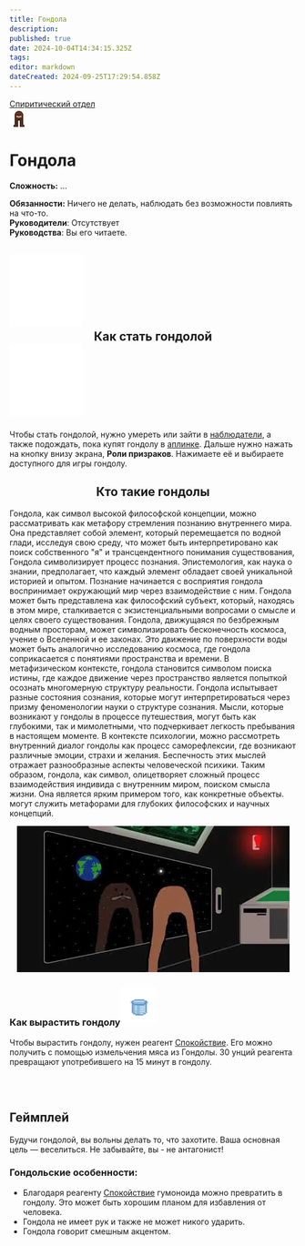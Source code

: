 ```yaml
---
title: Гондола
description: 
published: true
date: 2024-10-04T14:34:15.325Z
tags: 
editor: markdown
dateCreated: 2024-09-25T17:29:54.858Z
---
```


<div style="display: flex; justify-content: center;">
<div class="roles-passport sp">
  <div class="title sp"><a href="/roles/spiritualisticdepartment">Спиритический отдел</a></div>
  <div>
    <div><div id="gondola-button"><img src="/roles/gondola.png"></div></div>
  <div><div>
    <h1>Гондола</h1>
    <p><strong>Сложность:</strong> ...</p>
    <strong>Обязанности:</strong> Ничего не делать, наблюдать без возможности повлиять на что-то.<br>
    <b>Руководители</b>: Отсутствует<br>
    <b>Руководства</b>: Вы его читаете.
  </div></div>
  </div>
</div>
</div>
  

## <div class="box"><img src="/roles/ghost.png" class="himg"><center><span>Как стать гондолой</span></center><img src="/roles/ghost.png" class="himg"></div>
Чтобы стать гондолой, нужно умереть или зайти в <a href="/ru/roles/ghost" >наблюдатели</a>, а также подождать, пока купят гондолу в <a href="/ru/guides/uplink" >аплинке</a>. Дальше нужно нажать на кнопку внизу экрана, <b>Роли призраков</b>. Нажимаете её и выбираете доступного для игры гондолу.

## <center><span>Кто такие гондолы
Гондола, как символ высокой философской концепции, можно рассматривать как метафору стремления познанию внутреннего мира. Она представляет собой элемент, который перемещается по водной глади, исследуя свою среду, что может быть интерпретировано как поиск собственного "я" и трансцендентного понимания существования, Гондола символизирует процесс познания. Эпистемология, как наука о знании, предполагает, что каждый элемент обладает своей уникальной историей и опытом. Познание начинается с восприятия гондола воспринимает окружающий мир через взаимодействие с ним. Гондола может быть представлена как философский субъект, который, находясь в этом мире, сталкивается с экзистенциальными вопросами о смысле и целях своего существования. Гондола, движущаяся по безбрежным водным просторам, может символизировать бесконечность космоса, учение о Вселенной и ее законах. Это движение по поверхности воды может быть аналогично исследованию космоса, где гондола соприкасается с понятиями пространства и времени. В метафизическом контексте, гондола становится символом поиска истины, где каждое движение через пространство является попыткой осознать многомерную структуру реальности. Гондола испытывает разные состояния сознания, которые могут интерпретироваться через призму феноменологии науки о структуре сознания. Мысли, которые возникают у гондолы в процессе путешествия, могут быть как глубокими, так и мимолетными, что подчеркивает легкость пребывания в настоящем моменте. В контексте психологии, можно рассмотреть внутренний диалог гондолы как процесс саморефлексии, где возникают различные эмоции, страхи и желания. Беспечность этих мыслей отражает разнообразные аспекты человеческой психики. Таким образом, гондола, как символ, олицетворяет сложный процесс взаимодействия индивида с внутренним миром, поиском смысла жизни. Она является ярким примером того, как конкретные объекты. могут служить метафорами для глубоких философских и научных концепций.
<div><div><center><span><img src="/roles/gondola1.png"></div></div>
  
### <div class="box"><span>Как вырастить гондолу</span><img src="/guides/medicine/chemistry/большаямензурка.png" style="margin-bottom: 4px; height: 64px;"/></div>
  Чтобы вырастить гондолу, нужен реагент <a href="/guides/chemistry">Спокойствие</a>. Его можно получить с помощью измельчения мяса из Гондолы. 30 унций реагента превращают употребившего на 15 минут в гондолу.

## <div class="box"><span>Геймплей</span><img style="margin-bottom: 4px; height: 64px;"/></div>
  Будучи гондолой, вы вольны делать то, что захотите.
  Ваша основная цель — веселиться.
  Не забывайте, вы - не антагонист!
###  Гондольские особенности:

 - Благодаря реагенту <a href="/guides/chemistry">Спокойствие</a> гумоноида можно превратить в гондолу. Это может быть хорошим планом для избавления от человека.
 - Гондола не имеет рук и также не может никого ударить.
 - Гондола говорит смешным акцентом.


<div class="table"></div>